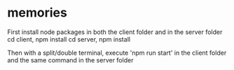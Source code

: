 # memories

First install node packages in both the client folder and in the server folder
cd client, npm install
cd server, npm install

Then with a split/double terminal, execute 'npm run start' in the client folder and the same command in the server folder
